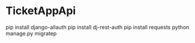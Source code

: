 # TicketAppApi
pip install django-allauth
pip install dj-rest-auth
pip install requests
python manage.py migratep